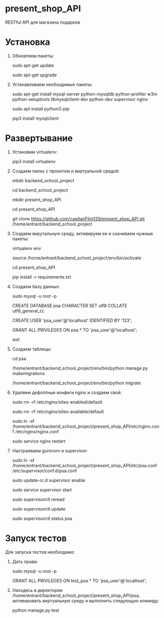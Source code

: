 # present_shop_API
RESTful API для магазина подарков
# Установка
1) Обновляем пакеты:
    
    sudo apt-get update
    
    sudo apt-get upgrade
2) Устанавливаем необходимые пакеты:
    
    sudo apt-get install mysql-server python-mysqldb python-profiler w3m python-setuptools libmysqlclient-dev python-dev supervisor nginx
    
    sudo apt install python3-pip
    
    pip3 install mysqlclient
# Развертывание
1) Установим virtualenv:

    pip3 install virtualenv
2) Создаем папку с проектом и виртуальной средой:

    mkdir backend_school_project

    cd backend_school_project
    
    mkdir present_shop_API
    
    cd present_shop_API
    
    git clone https://github.com/capitanFlint129/present_shop_API.git /home/entrant/backend_school_project
3) Создаем вирутальную среду, активируем ее и скачиваем нужные пакеты:
    
    virtualenv env
    
    source /home/entrant/backend_school_project/env/bin/activate
    
    cd present_shop_API
    
    pip install -r requirements.txt
4) Создаем базу данных:
    
    sudo mysql -u root -p
    
    CREATE DATABASE psa CHARACTER SET utf8 COLLATE utf8_general_ci;
    
    CREATE USER 'psa_user'@'localhost' IDENTIFIED BY '123';
    
    GRANT ALL PRIVILEGES ON psa.* TO 'psa_user'@'localhost';
    
    exit
5) Создаем таблицы:
    
    cd psa
    
    /home/entrant/backend_school_project/env/bin/python manage.py makemigrations
    
    /home/entrant/backend_school_project/env/bin/python migrate
6) Удаляем дефолтные конфиги nginx и создаем свой:
    
    sudo rm -rf /etc/nginx/sites-enabled/default
    
    sudo rm -rf /etc/nginx/sites-available/default
    
    sudo ln -sf /home/entrant/backend_school_project/present_shop_API/etc/nginx.conf  /etc/nginx/nginx.conf
    
    sudo service nginx restart
7) Настраиваем gunicorn и supervisor:
    
    sudo ln -sf /home/entrant/backend_school_project/present_shop_API/etc/psa.conf /etc/supervisor/conf.d/psa.conf
    
    sudo update-rc.d supervisor enable
    
    sudo service supervisor start
    
    sudo supervisorctl reread
    
    sudo supervisorctl update
    
    sudo supervisorctl status psa
# Запуск тестов
Для запуска тестов необходимо:
1) Дать права:
    
    sudo mysql -u root -p
    
    GRANT ALL PRIVILEGES ON test_psa.* TO 'psa_user'@'localhost';
2) Находясь в директории /home/entrant/backend_school_project/present_shop_API/psa, активировать виртуальную среду и выполнить следующую команду:
    
    python manage.py test
